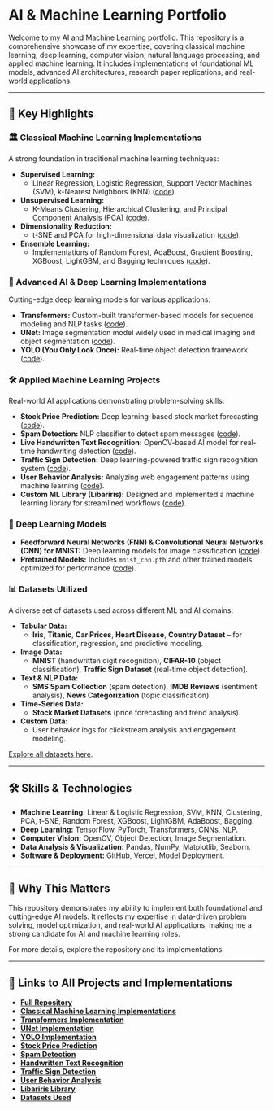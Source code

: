 # AI & Machine Learning Portfolio

Welcome to my AI and Machine Learning portfolio. This repository is a comprehensive showcase of my expertise, covering classical machine learning, deep learning, computer vision, natural language processing, and applied machine learning. It includes implementations of foundational ML models, advanced AI architectures, research paper replications, and real-world applications.

---

## 🔹 Key Highlights

### 🏛 Classical Machine Learning Implementations
A strong foundation in traditional machine learning techniques:
- **Supervised Learning:**
  - Linear Regression, Logistic Regression, Support Vector Machines (SVM), k-Nearest Neighbors (KNN) ([code](https://github.com/Epicguest97/AI/tree/main/Implementation/Classical_algos)).
- **Unsupervised Learning:**
  - K-Means Clustering, Hierarchical Clustering, and Principal Component Analysis (PCA) ([code](link_here)).
- **Dimensionality Reduction:**
  - t-SNE and PCA for high-dimensional data visualization ([code](link_here)).
- **Ensemble Learning:**
  - Implementations of Random Forest, AdaBoost, Gradient Boosting, XGBoost, LightGBM, and Bagging techniques ([code](link_here)).

### 🚀 Advanced AI & Deep Learning Implementations
Cutting-edge deep learning models for various applications:
- **Transformers:** Custom-built transformer-based models for sequence modeling and NLP tasks ([code](link_here)).
- **UNet:** Image segmentation model widely used in medical imaging and object segmentation ([code](link_here)).
- **YOLO (You Only Look Once):** Real-time object detection framework ([code](link_here)).

### 🛠 Applied Machine Learning Projects
Real-world AI applications demonstrating problem-solving skills:
- **Stock Price Prediction:** Deep learning-based stock market forecasting ([code](link_here)).
- **Spam Detection:** NLP classifier to detect spam messages ([code](link_here)).
- **Live Handwritten Text Recognition:** OpenCV-based AI model for real-time handwriting detection ([code](link_here)).
- **Traffic Sign Detection:** Deep learning-powered traffic sign recognition system ([code](link_here)).
- **User Behavior Analysis:** Analyzing web engagement patterns using machine learning ([code](link_here)).
- **Custom ML Library (Libariris):** Designed and implemented a machine learning library for streamlined workflows ([code](link_here)).

### 🧠 Deep Learning Models
- **Feedforward Neural Networks (FNN) & Convolutional Neural Networks (CNN) for MNIST:** Deep learning models for image classification ([code](link_here)).
- **Pretrained Models:** Includes `mnist_cnn.pth` and other trained models optimized for performance ([code](link_here)).

### 📊 Datasets Utilized
A diverse set of datasets used across different ML and AI domains:
- **Tabular Data:**
  - **Iris**, **Titanic**, **Car Prices**, **Heart Disease**, **Country Dataset** – for classification, regression, and predictive modeling.
- **Image Data:**
  - **MNIST** (handwritten digit recognition), **CIFAR-10** (object classification), **Traffic Sign Dataset** (real-time object detection).
- **Text & NLP Data:**
  - **SMS Spam Collection** (spam detection), **IMDB Reviews** (sentiment analysis), **News Categorization** (topic classification).
- **Time-Series Data:**
  - **Stock Market Datasets** (price forecasting and trend analysis).
- **Custom Data:**
  - User behavior logs for clickstream analysis and engagement modeling.

[Explore all datasets here](link_here).

---

## 🛠 Skills & Technologies
- **Machine Learning:** Linear & Logistic Regression, SVM, KNN, Clustering, PCA, t-SNE, Random Forest, XGBoost, LightGBM, AdaBoost, Bagging.
- **Deep Learning:** TensorFlow, PyTorch, Transformers, CNNs, NLP.
- **Computer Vision:** OpenCV, Object Detection, Image Segmentation.
- **Data Analysis & Visualization:** Pandas, NumPy, Matplotlib, Seaborn.
- **Software & Deployment:** GitHub, Vercel, Model Deployment.

---

## 🎯 Why This Matters
This repository demonstrates my ability to implement both foundational and cutting-edge AI models. It reflects my expertise in data-driven problem solving, model optimization, and real-world AI applications, making me a strong candidate for AI and machine learning roles.

For more details, explore the repository and its implementations.

---

## 🔗 Links to All Projects and Implementations
- **[Full Repository](link_here)**
- **[Classical Machine Learning Implementations](link_here)**
- **[Transformers Implementation](link_here)**
- **[UNet Implementation](link_here)**
- **[YOLO Implementation](link_here)**
- **[Stock Price Prediction](link_here)**
- **[Spam Detection](link_here)**
- **[Handwritten Text Recognition](link_here)**
- **[Traffic Sign Detection](link_here)**
- **[User Behavior Analysis](link_here)**
- **[Libariris Library](link_here)**
- **[Datasets Used](link_here)**

